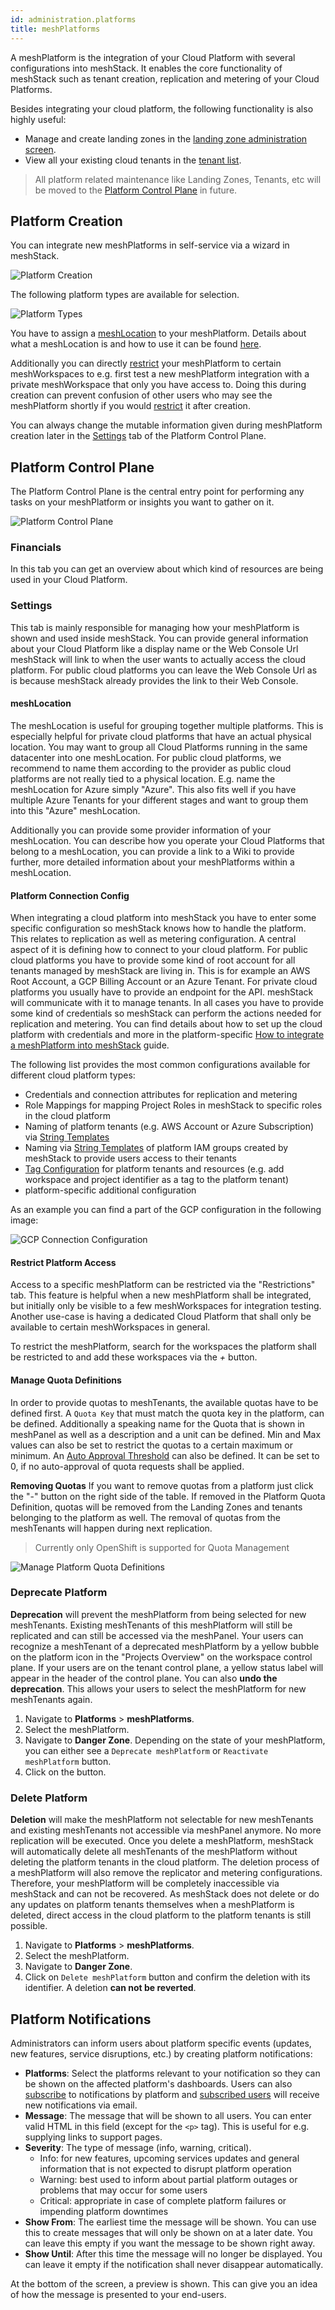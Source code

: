 ```yaml
---
id: administration.platforms
title: meshPlatforms
---
```


A meshPlatform is the integration of your Cloud Platform with several configurations into meshStack.
It enables the core functionality of meshStack such as tenant creation, replication and metering of your Cloud Platforms.

Besides integrating your cloud platform, the following functionality is also highly useful:

* Manage and create landing zones in the [landing zone administration screen](administration.landing-zones).
* View all your existing cloud tenants in the [tenant list](administration.tenants).

> All platform related maintenance like Landing Zones, Tenants, etc will be moved to the [Platform Control Plane](#platform-control-plane)
> in future.

## Platform Creation

You can integrate new meshPlatforms in self-service via a wizard in meshStack.

![Platform Creation](assets/platform_maintenance/platform-creation.png)

The following platform types are available for selection.

![Platform Types](assets/platform_maintenance/platform-types.png)

You have to assign a [meshLocation](#meshlocation) to your meshPlatform. Details about what a meshLocation is and how to use it can be found [here](#meshlocation).

Additionally you can directly [restrict](#restrict-platform-access) your meshPlatform to certain meshWorkspaces to e.g. first test a new meshPlatform integration
with a private meshWorkspace that only you have access to. Doing this during creation can prevent confusion of other users who may see the meshPlatform shortly if you would [restrict](#restrict-platform-access) it after creation.

You can always change the mutable information given during meshPlatform creation later in the [Settings](#settings) tab of the Platform Control Plane.

## Platform Control Plane

The Platform Control Plane is the central entry point for performing any tasks on your meshPlatform or insights you want to gather on it.

![Platform Control Plane](assets/platform_maintenance/control-plane.png)

### Financials

In this tab you can get an overview about which kind of resources are being used in your Cloud Platform.

### Settings

This tab is mainly responsible for managing how your meshPlatform is shown and used inside meshStack. You can provide general information
about your Cloud Platform like a display name or the Web Console Url meshStack will link to when the user wants to actually access
the cloud platform. For public cloud platforms you can leave the Web Console Url as is because meshStack already provides the link to their Web Console.

#### meshLocation

The meshLocation is useful for grouping together multiple platforms. This is especially helpful for private cloud platforms that have an actual physical location. You may want to group all Cloud Platforms running in the same datacenter into one meshLocation.
For public cloud platforms, we recommend to name them according to the provider as public cloud platforms are not really tied to a physical location. E.g. name the meshLocation for Azure simply "Azure". This also fits well if you have multiple Azure Tenants for your different stages and want to group them into this "Azure" meshLocation.

Additionally you can provide some provider information of your meshLocation. You can describe how you operate your Cloud Platforms that belong to a meshLocation,
you can provide a link to a Wiki to provide further, more detailed information about your meshPlatforms within a meshLocation.

#### Platform Connection Config

When integrating a cloud platform into meshStack you have to enter some specific configuration so meshStack knows how to handle the platform. This relates to replication as well as metering configuration. A central aspect of it is defining how to connect to your cloud platform. For public cloud platforms you have to provide some kind of root account for all tenants managed by meshStack are living in. This is for example an AWS Root Account, a GCP Billing Account or an Azure Tenant. For private cloud platforms you usually have to provide an endpoint for the API. meshStack will communicate with it to manage tenants. In all cases you have to provide some kind of credentials so meshStack can perform the actions needed for replication and metering. You can find details about how to set up the cloud platform with credentials and more in the platform-specific [How to integrate a meshPlatform into meshStack](meshstack.how-to.integrate-meshplatform) guide.

The following list provides the most common configurations available for different cloud platform types:

* Credentials and connection attributes for replication and metering
* Role Mappings for mapping Project Roles in meshStack to specific roles in the cloud platform
* Naming of platform tenants (e.g. AWS Account or Azure Subscription) via [String Templates](meshstack.replication-configuration#string-templating)
* Naming via [String Templates](meshstack.replication-configuration#string-templating) of platform IAM groups created by meshStack to provide users access to their tenants
* [Tag Configuration](meshstack.metadata-tags#tags-in-cloud-tenants) for platform tenants and resources (e.g. add workspace and project identifier as a tag to the platform tenant)
* platform-specific additional configuration

As an example you can find a part of the GCP configuration in the following image:

![GCP Connection Configuration](assets/platform_maintenance/gcp-config.png)

#### Restrict Platform Access

Access to a specific meshPlatform can be restricted via the "Restrictions" tab. This feature is helpful
when a new meshPlatform shall be integrated, but initially only be visible to a few meshWorkspaces for integration testing.
Another use-case is having a dedicated Cloud Platform that shall only be available to certain meshWorkspaces in general.

To restrict the meshPlatform, search for the workspaces the platform shall be restricted to and add these workspaces via the *+* button.

#### Manage Quota Definitions

In order to provide quotas to meshTenants, the available quotas have to be defined first. A `Quota Key` that must match the quota key in the platform, can be defined. Additionally a speaking name for the Quota that is shown in meshPanel as well as a description and a unit can be defined. Min and Max values can also be set to restrict the quotas to a certain maximum or minimum. An [Auto Approval Threshold](meshcloud.tenant-quota#auto-approval-of-tenant-quota-requests) can also be defined. It can be set to 0, if no auto-approval of quota requests shall be applied.

**Removing Quotas**
If you want to remove quotas from a platform just click the "-" button on the right side of the table. If removed in the Platform Quota Definition, quotas will be removed from the Landing Zones and tenants belonging to the platform as well. The removal of quotas from the meshTenants will happen during next replication.

> Currently only OpenShift is supported for Quota Management

![Manage Platform Quota Definitions](assets/tenants/platform-quota-definitions.png)

### Deprecate Platform

**Deprecation** will prevent the meshPlatform from being selected for new meshTenants. Existing meshTenants of this meshPlatform will still be replicated and can still be accessed via the meshPanel. Your users can recognize a meshTenant of a deprecated meshPlatform by a yellow bubble on the platform icon in the "Projects Overview" on the workspace control plane. If your users are on the tenant control plane, a yellow status label will appear in the header of the control plane. You can also **undo the deprecation**. This allows your users to select the meshPlatform for new meshTenants again.

1. Navigate to **Platforms** > **meshPlatforms**.
2. Select the meshPlatform.
3. Navigate to **Danger Zone**. Depending on the state of your meshPlatform, you can either see a `Deprecate meshPlatform` or `Reactivate meshPlatform` button.
4. Click on the button.

### Delete Platform

**Deletion** will make the meshPlatform not selectable for new meshTenants and existing meshTenants not accessible via meshPanel anymore. No more replication will be executed. Once you delete a meshPlatform, meshStack will automatically delete all meshTenants of the meshPlatform without deleting the platform tenants in the cloud platform. The deletion process of a meshPlatform will also remove the replicator and metering configurations. Therefore, your meshPlatform will be completely inaccessible via meshStack and can not be recovered. As meshStack does not delete or do any updates on platform tenants themselves when a meshPlatform is deleted, direct access in the cloud platform to the platform tenants is still possible.

1. Navigate to **Platforms** > **meshPlatforms**.
2. Select the meshPlatform.
3. Navigate to **Danger Zone**.
4. Click on `Delete meshPlatform` button and confirm the deletion with its identifier. A deletion **can not be reverted**.

## Platform Notifications

Administrators can inform users about platform specific events (updates, new features, service disruptions, etc.) by creating platform
notifications:

* **Platforms**: Select the platforms relevant to your notification so they can be shown on the affected platform's dashboards. Users
  can also [subscribe](meshcloud.profile#profile) to notifications by platform and [subscribed users](meshcloud.profile#platform-notification-subscriptions) will receive new notifications via email.
* **Message**: The message that will be shown to all users. You can enter valid HTML in this field (except for the `<p>` tag). This is useful for e.g. supplying links to support pages.
* **Severity**: The type of message (info, warning, critical).
  * Info: for new features, upcoming services updates and general information that is not expected to disrupt platform operation
  * Warning: best used to inform about partial platform outages or problems that may occur for some users
  * Critical: appropriate in case of complete platform failures or impending platform downtimes
* **Show From**: The earliest time the message will be shown. You can use this to create messages that will only be shown on at a later date. You can leave this empty if you want the message to be shown right away.
* **Show Until**: After this time the message will no longer be displayed. You can leave it empty if the notification shall never disappear automatically.

At the bottom of the screen, a preview is shown. This can give you an idea of how the message is presented to your end-users.
